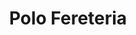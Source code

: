 ---
title: "Polo Fereteria"
url: /ciudad-autonoma-de-buenos-aires/polo-fereteria/
shop: hardware
---